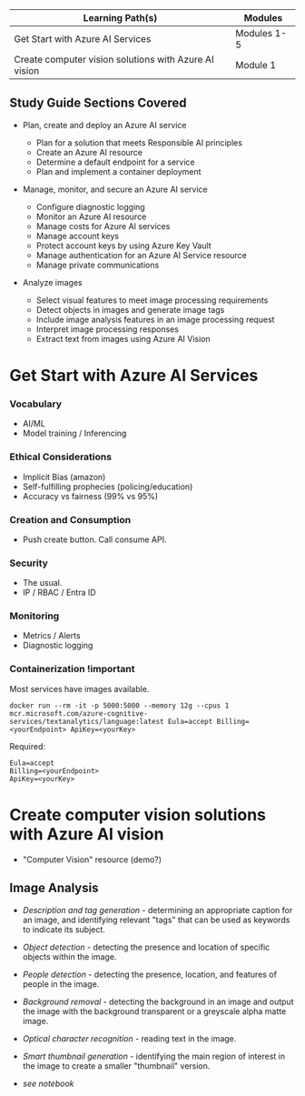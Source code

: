 

| Learning Path(s)                    | Modules   |
|-------------------------------------|-----------|
| Get Start with Azure AI Services    | Modules 1-5 |
| Create computer vision solutions with Azure AI vision | Module 1 |

## Study Guide Sections Covered 
* Plan, create and deploy an Azure AI service
    - Plan for a solution that meets Responsible AI principles
    - Create an Azure AI resource
    - Determine a default endpoint for a service
    - Plan and implement a container deployment

* Manage, monitor, and secure an Azure AI service
    - Configure diagnostic logging
    - Monitor an Azure AI resource
    - Manage costs for Azure AI services
    - Manage account keys
    - Protect account keys by using Azure Key Vault
    - Manage authentication for an Azure AI Service resource
    - Manage private communications

* Analyze images
    - Select visual features to meet image processing requirements
    - Detect objects in images and generate image tags
    - Include image analysis features in an image processing request
    - Interpret image processing responses
    - Extract text from images using Azure AI Vision



# Get Start with Azure AI Services

### Vocabulary

- AI/ML
- Model training / Inferencing

### Ethical Considerations

- Implicit Bias (amazon)
- Self-fulfilling prophecies (policing/education)
- Accuracy vs fairness (99% vs 95%)

### Creation and Consumption

- Push create button. Call consume API.

### Security

- The usual. 
- IP / RBAC / Entra ID 

### Monitoring

- Metrics / Alerts
- Diagnostic logging

### Containerization !important

Most services have images available.

```shell
docker run --rm -it -p 5000:5000 --memory 12g --cpus 1 mcr.microsoft.com/azure-cognitive-services/textanalytics/language:latest Eula=accept Billing=<yourEndpoint> ApiKey=<yourKey>
```

Required: 
```
Eula=accept
Billing=<yourEndpoint>
ApiKey=<yourKey>
```

# Create computer vision solutions with Azure AI vision

- "Computer Vision" resource (demo?)

## Image Analysis

 - *Description and tag generation* - determining an appropriate caption for an image, and identifying relevant "tags" that can be used as keywords to indicate its subject.
 - *Object detection* - detecting the presence and location of specific objects within the image.
 - *People detection* - detecting the presence, location, and features of people in the image.
- *Background removal* - detecting the background in an image and output the image with the background transparent or a greyscale alpha matte image.
- *Optical character recognition* - reading text in the image.
- *Smart thumbnail generation* - identifying the main region of interest in the image to create a smaller "thumbnail" version.

- *see notebook*